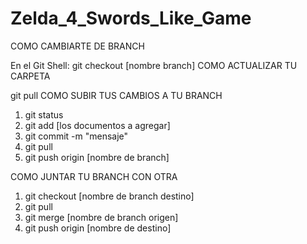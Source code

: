 # Zelda_4_Swords_Like_Game
 COMO CAMBIARTE DE BRANCH

 En el Git Shell: git checkout [nombre branch]
 COMO ACTUALIZAR TU CARPETA

 git pull
 COMO SUBIR TUS CAMBIOS A TU BRANCH

  1.  git status
  2.  git add [los documentos a agregar]
  3.  git commit -m "mensaje"
  4.  git pull
  5.  git push origin [nombre de branch]

 COMO JUNTAR TU BRANCH CON OTRA

   1. git checkout [nombre de branch destino]
   2. git pull
   3. git merge [nombre de branch origen]
   4. git push origin [nombre de destino]
